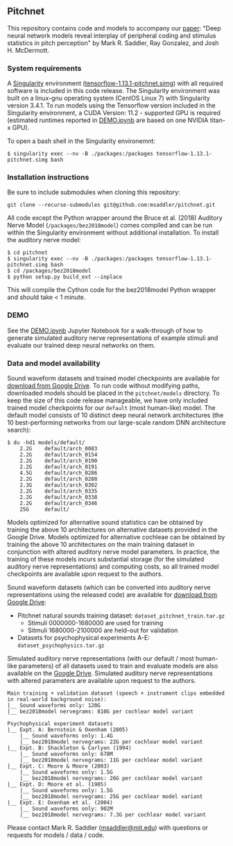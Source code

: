 ## Pitchnet

This repository contains code and models to accompany our [paper](https://doi.org/10.1101/2020.11.19.389999): "Deep neural network models reveal interplay of peripheral coding and stimulus statistics in pitch perception" by Mark R. Saddler, Ray Gonzalez, and Josh H. McDermott.


### System requirements

A [Singularity](https://sylabs.io/guides/3.0/user-guide/index.html) environment ([tensorflow-1.13.1-pitchnet.simg](https://drive.google.com/file/d/1Dvvx5D9kIiHWhHeNg2D6_SyfTFSViQz2/view?usp=sharing)) with all required software is included in this code release. The Singularity environment was built on a linux-gnu operating system (CentOS Linux 7) with Singularity version 3.4.1. To run models using the Tensorflow version included in the Singularity environment, a CUDA Version: 11.2 - supported GPU is required (estimated runtimes reported in [DEMO.ipynb](DEMO.ipynb) are based on one NVIDIA titan-x GPU).

To open a bash shell in the Singularity environemnt:
```
$ singularity exec --nv -B ./packages:/packages tensorflow-1.13.1-pitchnet.simg bash
```


### Installation instructions

Be sure to include submodules when cloning this repository:
```
git clone --recurse-submodules git@github.com:msaddler/pitchnet.git
```

All code except the Python wrapper around the Bruce et al. (2018) Auditory Nerve Model (`/packages/bez2018model`) comes compiled and can be run within the Singularity environment without additional installation. To install the auditory nerve model:
```
$ cd pitchnet
$ singularity exec --nv -B ./packages:/packages tensorflow-1.13.1-pitchnet.simg bash
$ cd /packages/bez2018model
$ python setup.py build_ext --inplace
```
This will compile the Cython code for the bez2018model Python wrapper and should take < 1 minute.


### DEMO

See the [DEMO.ipynb](DEMO.ipynb) Jupyter Notebook for a walk-through of how to generate simulated auditory nerve representations of example stimuli and evaluate our trained deep neural networks on them.


### Data and model availability

Sound waveform datasets and trained model checkpoints are available for [download from Google Drive](https://drive.google.com/drive/folders/1OhSzszxCnBfQ6cuJIaKuv5A_uoqks-H8?usp=sharing). To run code without modifying paths, downloaded models should be placed in the `pitchnet/models` directory. To keep the size of this code release manageable, we have only included trained model checkpoints for our `default` (most human-like) model. The default model consists of 10 distinct deep neural network architectures (the 10 best-performing networks from our large-scale random DNN architecture search):
```
$ du -hd1 models/default/       
    2.2G	default/arch_0083
    2.2G	default/arch_0154
    2.2G	default/arch_0190
    2.2G	default/arch_0191
    4.5G	default/arch_0286
    2.2G	default/arch_0288
    2.3G	default/arch_0302
    2.2G	default/arch_0335
    2.2G	default/arch_0338
    2.2G	default/arch_0346
    25G	    default/
```
Models optimized for alternative sound statistics can be obtained by training the above 10 architectures on alternative datasets provided in the Google Drive. Models optimized for alternative cochleae can be obtained by training the above 10 architectures on the main training dataset in conjunction with altered auditory nerve model parameters. In practice, the training of these models incurs substantial storage (for the simulated auditory nerve representations) and computing costs, so all trained model checkpoints are available upon request to the authors.

Sound waveform datasets (which can be converted into auditory nerve representations using the released code) are available for [download from Google Drive](https://drive.google.com/drive/folders/1OhSzszxCnBfQ6cuJIaKuv5A_uoqks-H8?usp=sharing):
* Pitchnet natural sounds training dataset: `dataset_pitchnet_train.tar.gz`
    - Stimuli 0000000-1680000 are used for training
    - Sitmuli 1680000-2100000 are held-out for validation
* Datasets for psychophysical experiments A-E: `dataset_psychophysics.tar.gz`

Simulated auditory nerve representations (with our default / most human-like parameters) of all datasets used to train and evaluate models are also available on the [Google Drive](https://drive.google.com/drive/folders/1OhSzszxCnBfQ6cuJIaKuv5A_uoqks-H8?usp=sharing). Simulated auditory nerve representations with altered parameters are available upon request to the authors.
```
Main training + validation dataset (speech + instrument clips embedded in real-world background noise):
|__ Sound waveforms only: 120G
|__ bez2018model nervegrams: 810G per cochlear model variant

Psychophysical experiment datasets
|__ Expt. A: Bernstein & Oxenham (2005)
    |__ Sound waveforms only: 1.4G
    |__ bez2018model nervegrams: 22G per cochlear model variant
|__ Expt. B: Shackleton & Carlyon (1994)
    |__ Sound waveforms only: 678M
    |__ bez2018model nervegrams: 11G per cochlear model variant
|__ Expt. C: Moore & Moore (2003)
    |__ Sound waveforms only: 1.5G
    |__ bez2018model nervegrams: 26G per cochlear model variant
|__ Expt. D: Moore et al. (1985)
    |__ Sound waveforms only: 1.5G
    |__ bez2018model nervegrams: 25G per cochlear model variant
|__ Expt. E: Oxenham et al. (2004)
    |__ Sound waveforms only: 902M
    |__ bez2018model nervegrams: 7.3G per cochlear model variant
```

Please contact Mark R. Saddler (msaddler@mit.edu) with questions or requests for models / data / code.
